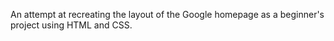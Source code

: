 An attempt at recreating the layout of the Google homepage as a beginner's project using HTML and CSS.